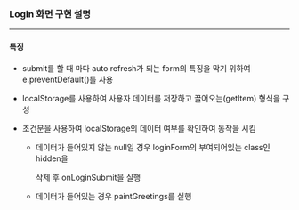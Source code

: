 ### Login 화면 구현 설명

*****

#### 특징

* submit를 할 때 마다 auto refresh가 되는 form의 특징을 막기 위하여 e.preventDefault()를 사용

* localStorage를 사용하여 사용자 데이터를 저장하고 끌어오는(getItem) 형식을 구성

* 조건문을 사용하여 localStorage의 데이터 여부를 확인하여 동작을 시킴

  * 데이터가 들어있지 않는 null일 경우 loginForm의 부여되어있는 class인 hidden을 

    삭제 후 onLoginSubmit을 실행

  * 데이터가 들어있는 경우 paintGreetings를 실행



